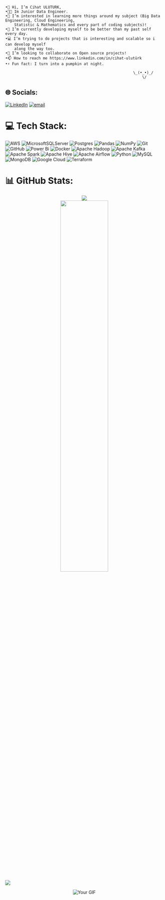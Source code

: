     •👋 Hi, I’m Cihat ULUTURK,
    •🧑‍💼 Im Junior Data Engineer.
    •👀 I’m interested in learning more things around my subject (Big Data Engineering, Cloud Engineering, 
        Statistic & Mathematics and every part of coding subjects)!
    •🌱 I’m currently developing myself to be better than my past self every day.
    •💻 I’m trying to do projects that is interesting and scalable so i can develop myself 
        along the way too.
    •💞️ I’m looking to collaborate on Open source projects!
    •📫 How to reach me https://www.linkedin.com/in/cihat-ulutürk
    •⚡ Fun fact: I turn into a pumpkin at night.
                                                                                    
                                                             \_(•_•)_/
                                                                 \/



## 🌐 Socials:
[![LinkedIn](https://img.shields.io/badge/LinkedIn-%230077B5.svg?logo=linkedin&logoColor=white)](https://www.linkedin.com/in/cihat-ulut%C3%BCrk/) [![email](https://img.shields.io/badge/Email-D14836?logo=gmail&logoColor=white)](mailto:cihat.burak.uluturk@gmail.com) 

# 💻 Tech Stack:
![AWS](https://img.shields.io/badge/AWS-%23FF9900.svg?style=for-the-badge&logo=amazon-aws&logoColor=white) ![MicrosoftSQLServer](https://img.shields.io/badge/Microsoft%20SQL%20Server-CC2927?style=for-the-badge&logo=microsoft%20sql%20server&logoColor=white) ![Postgres](https://img.shields.io/badge/postgres-%23316192.svg?style=for-the-badge&logo=postgresql&logoColor=white) ![Pandas](https://img.shields.io/badge/pandas-%23150458.svg?style=for-the-badge&logo=pandas&logoColor=white) ![NumPy](https://img.shields.io/badge/numpy-%23013243.svg?style=for-the-badge&logo=numpy&logoColor=white) ![Git](https://img.shields.io/badge/git-%23F05033.svg?style=for-the-badge&logo=git&logoColor=white) ![GitHub](https://img.shields.io/badge/github-%23121011.svg?style=for-the-badge&logo=github&logoColor=white) ![Power Bi](https://img.shields.io/badge/power_bi-F2C811?style=for-the-badge&logo=powerbi&logoColor=black) ![Docker](https://img.shields.io/badge/docker-%230db7ed.svg?style=for-the-badge&logo=docker&logoColor=white) ![Apache Hadoop](https://img.shields.io/badge/Apache%20Hadoop-66CCFF?style=for-the-badge&logo=apachehadoop&logoColor=black) ![Apache Kafka](https://img.shields.io/badge/Apache%20Kafka-000?style=for-the-badge&logo=apachekafka) ![Apache Spark](https://img.shields.io/badge/Apache%20Spark-FDEE21?style=for-the-badge&logo=apachespark&logoColor=black) ![Apache Hive](https://img.shields.io/badge/Apache%20Hive-FDEE21?style=for-the-badge&logo=apachehive&logoColor=black) ![Apache Airflow](https://img.shields.io/badge/Apache%20Airflow-017CEE?style=for-the-badge&logo=Apache%20Airflow&logoColor=white) ![Python](https://img.shields.io/badge/python-3670A0?style=for-the-badge&logo=python&logoColor=ffdd54) ![MySQL](https://img.shields.io/badge/mysql-4479A1.svg?style=for-the-badge&logo=mysql&logoColor=white) ![MongoDB](https://img.shields.io/badge/MongoDB-%234ea94b.svg?style=for-the-badge&logo=mongodb&logoColor=white) ![Google Cloud](https://img.shields.io/badge/GoogleCloud-%234285F4.svg?style=for-the-badge&logo=google-cloud&logoColor=white) ![Terraform](https://img.shields.io/badge/terraform-%235835CC.svg?style=for-the-badge&logo=terraform&logoColor=white)

# 📊 GitHub Stats:
<div align="center">
  <img src="https://github-readme-stats.vercel.app/api?username=waltzofflowers&show_icons=true&theme=synthwave&contribs=true" />
</div>

<div align="center">
  <a href="https://github.com/waltzofflowers">
    <img src="https://github-readme-stats.vercel.app/api/wakatime?username=waltzofflowers&layout=compact&theme=synthwave" width="55%" />
  </a>
</div>

[![](https://visitcount.itsvg.in/api?id=waltzofflowers&icon=6&color=11)](https://visitcount.itsvg.in)

</div>

<p align="center">
  <img src="https://github.com/user-attachments/assets/72f5fbfe-ff88-495d-8436-6968d3c0c44a" alt="Your GIF" />
</p>
